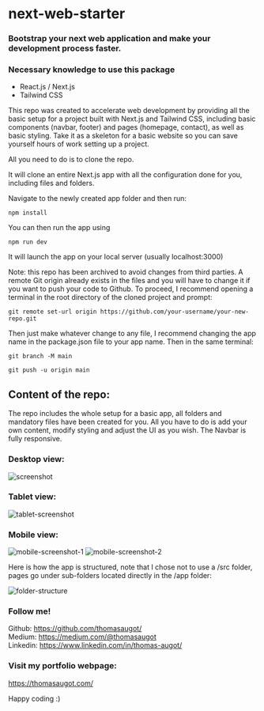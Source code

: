 # next-web-starter

### Bootstrap your next web application and make your development process faster.

### Necessary knowledge to use this package

- React.js / Next.js
- Tailwind CSS

This repo was created to accelerate web development by providing all the basic setup for a project built with Next.js and Tailwind CSS, including basic components (navbar, footer) and pages (homepage, contact), as well as basic styling. Take it as a skeleton for a basic website so you can save yourself hours of work setting up a project.

All you need to do is to clone the repo.

It will clone an entire Next.js app with all the configuration done for you, including files and folders.

Navigate to the newly created app folder and then run:

```
npm install
```

You can then run the app using

```
npm run dev
```

It will launch the app on your local server (usually localhost:3000)

Note: this repo has been archived to avoid changes from third parties. A remote Git origin already exists in the files and you will have to change it if you want to push your code to Github. To proceed, I recommend opening a terminal in the root directory of the cloned project and prompt:

```
git remote set-url origin https://github.com/your-username/your-new-repo.git
```

Then just make whatever change to any file, I recommend changing the app name in the package.json file to your app name. Then in the same terminal:

```
git branch -M main
```
```
git push -u origin main
```

## Content of the repo:

The repo includes the whole setup for a basic app, all folders and mandatory files have been created for you. All you have to do is add your own content, modify styling and adjust the UI as you wish. The Navbar is fully responsive.

### Desktop view:

![screenshot](readme-assets/desktop.png)

### Tablet view:

![tablet-screenshot](readme-assets/tablet.png)

### Mobile view:

![mobile-screenshot-1](readme-assets/mobile-1.png)
![mobile-screenshot-2](readme-assets/mobile.png)

Here is how the app is structured, note that I chose not to use a /src folder, pages go under sub-folders located directly in the /app folder:

![folder-structure](readme-assets/tree.png)

### Follow me!

Github: https://github.com/thomasaugot/ <br/>
Medium: https://medium.com/@thomasaugot <br/>
Linkedin: https://www.linkedin.com/in/thomas-augot/

### Visit my portfolio webpage:

https://thomasaugot.com/

Happy coding :)
